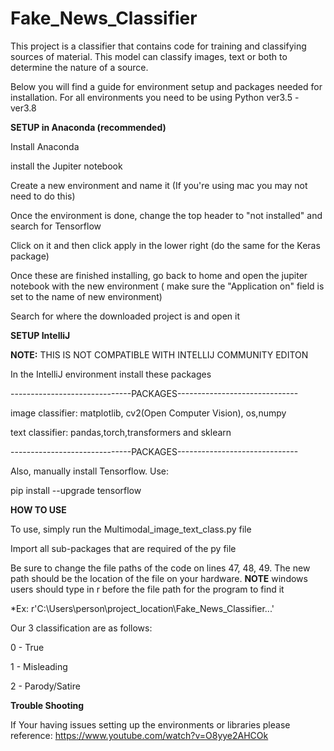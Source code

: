 # Fake_News_Classifier

This project is a classifier that contains code for training and classifying sources of material. This model can classify images, text or both to determine the nature of a source. 

Below you will find a guide for environment setup and packages needed for installation. For all environments you need to be using Python ver3.5 - ver3.8

**SETUP in Anaconda (recommended)**

Install Anaconda

install the Jupiter notebook

Create a new environment and name it (If you're using mac you may not need to do this)

Once the environment is done, change the top header to "not installed" and search for Tensorflow

Click on it and then click apply in the lower right (do the same for the Keras package)

Once these are finished installing, go back to home and open the jupiter notebook with the new environment ( make sure the "Application on" field is set
to the name of new environment)

Search for where the downloaded project is and open it


**SETUP IntelliJ**

**NOTE:** THIS IS NOT COMPATIBLE WITH INTELLIJ COMMUNITY EDITON


In the IntelliJ environment install these packages

------------------------------PACKAGES------------------------------

image classifier: matplotlib, cv2(Open Computer Vision), os,numpy

text classifier: pandas,torch,transformers and sklearn

------------------------------PACKAGES------------------------------

Also, manually install Tensorflow. Use:

pip install --upgrade tensorflow


**HOW TO USE**

To use, simply run the Multimodal_image_text_class.py file

Import all sub-packages that are required of the py file

Be sure to change the file paths of the code on lines 47, 48, 49. The new path should be the location of the file on your hardware.
**NOTE** windows users should type in r before the file path for the program to find it

*Ex: r'C:\Users\person\project_location\Fake_News_Classifier\...'

Our 3 classification are as follows: 

0 - True

1 - Misleading

2 - Parody/Satire

**Trouble Shooting**

If Your having issues setting up the environments or libraries please reference: https://www.youtube.com/watch?v=O8yye2AHCOk
